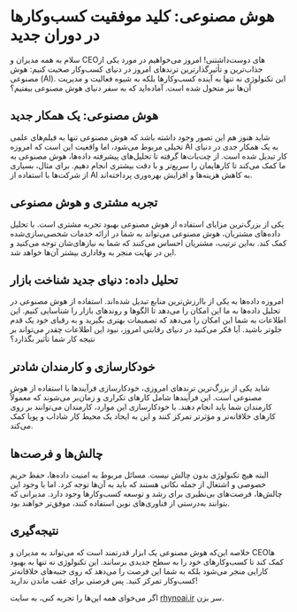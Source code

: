 # هوش مصنوعی: کلید موفقیت کسب‌وکارها در دوران جدید

سلام به همه مدیران و CEOهای دوست‌داشتنی! امروز می‌خواهیم در مورد یکی از جذاب‌ترین و تأثیرگذارترین ترندهای امروز در دنیای کسب‌وکار صحبت کنیم: هوش مصنوعی (AI). این تکنولوژی نه تنها به آینده کسب‌وکارها بلکه به شیوه فعالیت و مدیریت آن‌ها نیز متحول شده است. آماده‌اید که به سفر دنیای هوش مصنوعی بیفتیم؟

## هوش مصنوعی: یک همکار جدید

شاید هنوز هم این تصور وجود داشته باشد که هوش مصنوعی تنها به فیلم‌های علمی تخیلی مربوط می‌شود، اما واقعیت این است که امروزه AI به یک همکار جدی در دنیای کار تبدیل شده است. از چت‌بات‌ها گرفته تا تحلیل‌های پیشرفته داده‌ها، هوش مصنوعی به ما کمک می‌کند تا کارهایمان را سریع‌تر و با دقت بیشتری انجام دهیم. برای مثال، بسیاری از شرکت‌ها با استفاده از AI به کاهش هزینه‌ها و افزایش بهره‌وری پرداخته‌‌اند.

## تجربه مشتری و هوش مصنوعی

یکی از بزرگ‌ترین مزایای استفاده از هوش مصنوعی بهبود تجربه مشتری است. با تحلیل داده‌های مشتریان، هوش مصنوعی می‌تواند به شما در ارائه خدمات شخصی‌سازی‌شده کمک کند. به‌این ترتیب، مشتریان احساس می‌کنند که شما به نیازهای‌شان توجه می‌کنید و این در نهایت منجر به وفاداری بیشتر آن‌ها خواهد شد.

## تحلیل داده: دنیای جدید شناخت بازار

امروزه داده‌ها به یکی از باارزش‌ترین منابع تبدیل شده‌اند. استفاده از هوش مصنوعی در تحلیل داده‌ها به ما این امکان را می‌دهد تا الگوها و روندهای بازار را شناسایی کنیم. این اطلاعات به شما این امکان را می‌دهد که تصمیمات بهتری بگیرید و به رقبای خود یک قدم جلوتر باشید. آیا فکر می‌کنید در دنیای رقابتی امروز، نبود این اطلاعات چقدر می‌تواند بر نتیجه کار شما تأثیر بگذارد؟

## خودکارسازی و کارمندان شادتر

شاید یکی از بزرگ‌ترین ترندهای امروزی، خودکارسازی فرآیندها با استفاده از هوش مصنوعی است. این فرآیندها شامل کارهای تکراری و زمان‌بر می‌شوند که معمولاً کارمندان شما باید انجام دهند. با خودکارسازی این موارد، کارمندان می‌توانند بر روی کارهای خلاقانه‌تر و مؤثرتر تمرکز کنند و این به ایجاد یک محیط کار شاداب و پویا کمک می‌کند.

## چالش‌ها و فرصت‌ها

البته هیچ تکنولوژی بدون چالش نیست. مسائل مربوط به امنیت داده‌ها، حفظ حریم خصوصی و اشتغال از جمله نکاتی هستند که باید به آن‌ها توجه کرد. اما با وجود این چالش‌ها، فرصت‌های بی‌نظیری برای رشد و توسعه کسب‌وکارها وجود دارد. مدیرانی که بتوانند به‌درستی از فناوری‌های نوین استفاده کنند، موفق‌تر خواهند بود.

## نتیجه‌گیری

خلاصه این‌که هوش مصنوعی یک ابزار قدرتمند است که می‌تواند به مدیران و CEOها کمک کند تا کسب‌وکارهای خود را به سطح جدیدی برسانند. این تکنولوژی نه تنها به بهبود کارایی منجر می‌شود بلکه به شما این فرصت را می‌دهد که روی جنبه‌های خلاقانه‌تر کسب‌وکار تمرکز کنید. پس فرصتی برای عقب ماندن ندارید!

اگر می‌خوای همه این‌ها را تجربه کنی، به سایت [rhynoai.ir](http://rhynoai.ir) سر بزن.